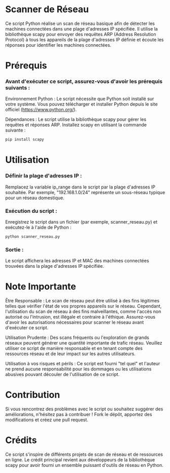# Scanner de Réseau

Ce script Python réalise un scan de réseau basique afin de détecter les machines connectées dans une plage d'adresses IP spécifiée. Il utilise la bibliothèque scapy pour envoyer des requêtes ARP (Address Resolution Protocol) à tous les appareils de la plage d'adresses IP définie et écoute les réponses pour identifier les machines connectées.

# Prérequis

### Avant d'exécuter ce script, assurez-vous d'avoir les prérequis suivants :

Environnement Python : Le script nécessite que Python soit installé sur votre système. Vous pouvez télécharger et installer Python depuis le site officiel (https://www.python.org/).

Dépendances : Le script utilise la bibliothèque scapy pour gérer les requêtes et réponses ARP. Installez scapy en utilisant la commande suivante :

```bash
pip install scapy
```

# Utilisation

### Définir la plage d'adresses IP :

Remplacez la variable ip_range dans le script par la plage d'adresses IP souhaitée. Par exemple, "192.168.1.0/24" représente un sous-réseau typique pour un réseau domestique.

### Exécution du script :

Enregistrez le script dans un fichier (par exemple, scanner_reseau.py) et exécutez-le à l'aide de Python :

```bash
python scanner_reseau.py
```

### Sortie :

Le script affichera les adresses IP et MAC des machines connectées trouvées dans la plage d'adresses IP spécifiée.

# Note Importante

Être Responsable : Le scan de réseau peut être utilisé à des fins légitimes telles que vérifier l'état de vos propres appareils sur le réseau. Cependant, l'utilisation du scan de réseau à des fins malveillantes, comme l'accès non autorisé ou l'intrusion, est illégale et contraire à l'éthique. Assurez-vous d'avoir les autorisations nécessaires pour scanner le réseau avant d'exécuter ce script.

Utilisation Prudente : Des scans fréquents ou l'exploration de grands réseaux peuvent générer une quantité importante de trafic réseau. Veuillez utiliser ce script de manière responsable et en tenant compte des ressources réseau et de leur impact sur les autres utilisateurs.

Utilisation à vos risques et périls : Ce script est fourni "tel quel" et l'auteur ne prend aucune responsabilité pour les dommages ou les utilisations abusives pouvant découler de l'utilisation de ce script.

# Contribution

Si vous rencontrez des problèmes avec le script ou souhaitez suggérer des améliorations, n'hésitez pas à contribuer ! Fork le dépôt, apportez des modifications et créez une pull request.

# Crédits

Ce script s'inspire de différents projets de scan de réseau et de ressources en ligne. Le crédit principal revient aux développeurs de la bibliothèque scapy pour avoir fourni un ensemble puissant d'outils de réseau en Python.
